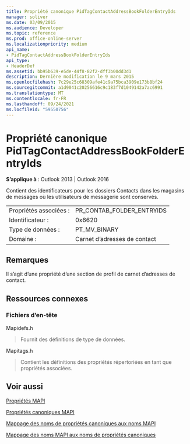 ```yaml
---
title: Propriété canonique PidTagContactAddressBookFolderEntryIds
manager: soliver
ms.date: 03/09/2015
ms.audience: Developer
ms.topic: reference
ms.prod: office-online-server
ms.localizationpriority: medium
api_name:
- PidTagContactAddressBookFolderEntryIds
api_type:
- HeaderDef
ms.assetid: bb95b639-e5de-44f8-82f2-dff3b00dd3d1
description: Dernière modification le 9 mars 2015
ms.openlocfilehash: 7c29e25c68309afe41c9a75bca3909e173b8bf24
ms.sourcegitcommit: a1d9041c20256616c9c183f7d1049142a7ac6991
ms.translationtype: MT
ms.contentlocale: fr-FR
ms.lasthandoff: 09/24/2021
ms.locfileid: "59550756"
---
```

# <a name="pidtagcontactaddressbookfolderentryids-canonical-property"></a>Propriété canonique PidTagContactAddressBookFolderEntryIds

  
  
**S’applique à** : Outlook 2013 | Outlook 2016 
  
Contient des identificateurs pour les dossiers Contacts dans les magasins de messages où les utilisateurs de messagerie sont conservés.
  
|||
|:-----|:-----|
|Propriétés associées :  <br/> |PR_CONTAB_FOLDER_ENTRYIDS  <br/> |
|Identificateur :  <br/> |0x6620  <br/> |
|Type de données :  <br/> |PT_MV_BINARY  <br/> |
|Domaine :  <br/> |Carnet d’adresses de contact  <br/> |
   
## <a name="remarks"></a>Remarques

Il s’agit d’une propriété d’une section de profil de carnet d’adresses de contact.
  
## <a name="related-resources"></a>Ressources connexes

### <a name="header-files"></a>Fichiers d’en-tête

Mapidefs.h
  
> Fournit des définitions de type de données.
    
Mapitags.h
  
> Contient les définitions des propriétés répertoriées en tant que propriétés associées.
    
## <a name="see-also"></a>Voir aussi



[Propriétés MAPI](mapi-properties.md)
  
[Propriétés canoniques MAPI](mapi-canonical-properties.md)
  
[Mappage des noms de propriétés canoniques aux noms MAPI](mapping-canonical-property-names-to-mapi-names.md)
  
[Mappage des noms MAPI aux noms de propriétés canoniques](mapping-mapi-names-to-canonical-property-names.md)

